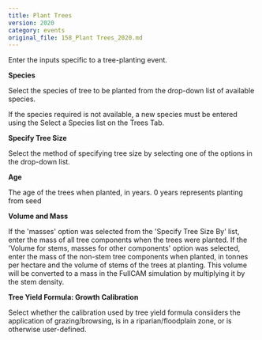 ```yaml
---
title: Plant Trees
version: 2020
category: events
original_file: 158_Plant Trees_2020.md
---
```


Enter the inputs specific to a tree-planting event.

**Species**

Select the species of tree to be planted from the drop-down list of
available species.

If the species required is not available, a new species must be entered
using the Select a Species list on the
Trees Tab.

**Specify Tree Size**

Select the method of specifying tree size by selecting one of the
options in the drop-down list.

**Age**

The age of the trees when planted, in years. 0 years represents planting
from seed

**Volume and Mass**

If the 'masses' option was selected from the 'Specify Tree Size By'
list, enter the mass of all tree components when the trees were planted.
If the 'Volume for stems, masses for other components' option was
selected, enter the mass of the non-stem tree components when planted,
in tonnes per hectare and the volume of stems of the trees at planting.
This volume will be converted to a mass in the FullCAM simulation by
multiplying it by the stem density.

**Tree Yield Formula: Growth Calibration**

Select whether the calibration used by tree yield formula consiiders the
application of grazing/browsing, is in a riparian/floodplain zone, or is
otherwise user-defined.
